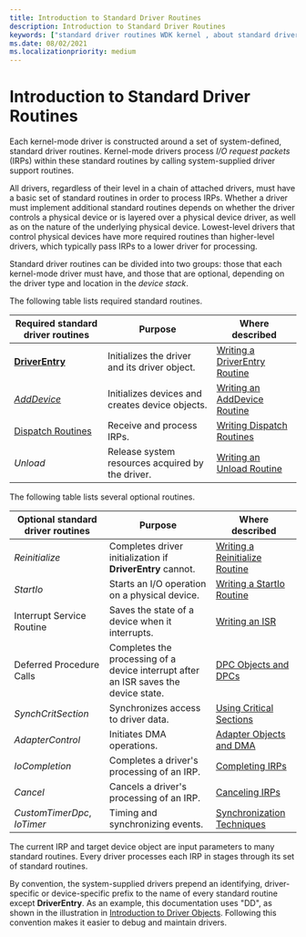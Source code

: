 ```yaml
---
title: Introduction to Standard Driver Routines
description: Introduction to Standard Driver Routines
keywords: ["standard driver routines WDK kernel , about standard driver routines", "driver routines WDK kernel , about standard driver routines", "routines WDK kernel , about standard driver routines", "IRPs WDK kernel , standard driver routines", "required standard routines WDK kernel", "optional standard routines WDK kernel"]
ms.date: 08/02/2021
ms.localizationpriority: medium
---
```


# Introduction to Standard Driver Routines

Each kernel-mode driver is constructed around a set of system-defined, standard driver routines. Kernel-mode drivers process *I/O request packets* (IRPs) within these standard routines by calling system-supplied driver support routines.

All drivers, regardless of their level in a chain of attached drivers, must have a basic set of standard routines in order to process IRPs. Whether a driver must implement additional standard routines depends on whether the driver controls a physical device or is layered over a physical device driver, as well as on the nature of the underlying physical device. Lowest-level drivers that control physical devices have more required routines than higher-level drivers, which typically pass IRPs to a lower driver for processing.

Standard driver routines can be divided into two groups: those that each kernel-mode driver must have, and those that are optional, depending on the driver type and location in the *device stack*.

The following table lists required standard routines.

| Required standard driver routines | Purpose | Where described |
|--|--|--|
| [**DriverEntry**](/windows-hardware/drivers/ddi/wdm/nc-wdm-driver_initialize) | Initializes the driver and its driver object. | [Writing a DriverEntry Routine](writing-a-driverentry-routine.md) |
| [*AddDevice*](/windows-hardware/drivers/ddi/wdm/nc-wdm-driver_add_device) | Initializes devices and creates device objects. | [Writing an AddDevice Routine](writing-an-adddevice-routine.md) |
| [Dispatch Routines](./dispatchcreate--dispatchclose--and-dispatchcreateclose-routines.md) | Receive and process IRPs. | [Writing Dispatch Routines](writing-dispatch-routines.md) |
| *Unload* | Release system resources acquired by the driver. | [Writing an Unload Routine](writing-an-unload-routine.md) |

The following table lists several optional routines.

| Optional standard driver routines | Purpose | Where described |
|--|--|--|
| *Reinitialize* | Completes driver initialization if **DriverEntry** cannot. | [Writing a Reinitialize Routine](writing-a-reinitialize-routine.md) |
| *StartIo* | Starts an I/O operation on a physical device. | [Writing a StartIo Routine](writing-a-startio-routine.md) |
| Interrupt Service Routine | Saves the state of a device when it interrupts. | [Writing an ISR](writing-an-isr.md) |
| Deferred Procedure Calls | Completes the processing of a device interrupt after an ISR saves the device state. | [DPC Objects and DPCs](./introduction-to-dpc-objects.md) |
| *SynchCritSection* | Synchronizes access to driver data. | [Using Critical Sections](using-critical-sections.md) |
| *AdapterControl* | Initiates DMA operations. | [Adapter Objects and DMA](./introduction-to-adapter-objects.md) |
| *IoCompletion* | Completes a driver's processing of an IRP. | [Completing IRPs](completing-irps.md) |
| *Cancel* | Cancels a driver's processing of an IRP. | [Canceling IRPs](canceling-irps.md) |
| *CustomTimerDpc*, *IoTimer* | Timing and synchronizing events. | [Synchronization Techniques](./introduction-to-kernel-dispatcher-objects.md) |

The current IRP and target device object are input parameters to many standard routines. Every driver processes each IRP in stages through its set of standard routines.

By convention, the system-supplied drivers prepend an identifying, driver-specific or device-specific prefix to the name of every standard routine except **DriverEntry**. As an example, this documentation uses "DD", as shown in the illustration in [Introduction to Driver Objects](introduction-to-driver-objects.md). Following this convention makes it easier to debug and maintain drivers.